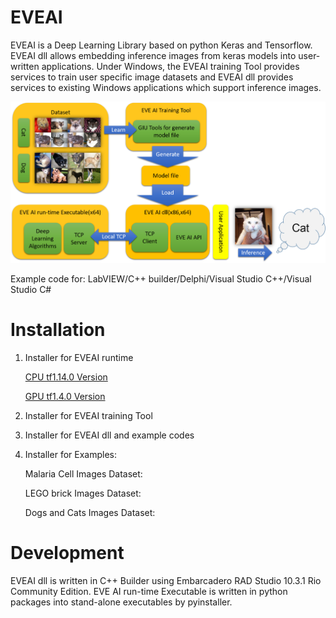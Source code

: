 # EVEAI
EVEAI is a Deep Learning Library based on python Keras and Tensorflow.
EVEAI dll allows embedding inference images from keras models into user-written applications. Under Windows, the EVEAI training Tool provides services to train user specific image datasets and EVEAI dll provides services to existing Windows applications which support inference images.

![Settings Window](https://github.com/Hommoner/EVEAI/blob/master/images/EVEAI%20flow.png)

Example code for:
LabVIEW/C++ builder/Delphi/Visual Studio C++/Visual Studio C#

# Installation
1. Installer for EVEAI runtime

    [CPU tf1.14.0 Version](https://sourceforge.net/projects/project-eveai/files/EVE%20Deep%20Learning%20Toolkit%20Installer%20GPU_1.4.0%2020190629.exe/download)

    [GPU tf1.4.0 Version](https://sourceforge.net/projects/project-eveai/files/EVE%20Deep%20Learning%20Toolkit%20Installer%20GPU_1.4.0%2020190629.exe/download)

2. Installer for EVEAI training Tool

3. Installer for EVEAI dll and example codes

4. Installer for Examples:

      Malaria Cell Images Dataset:

      LEGO brick Images Dataset:

      Dogs and Cats Images Dataset:

# Development
EVEAI dll is written in C++ Builder using Embarcadero RAD Studio 10.3.1 Rio Community Edition.
EVE AI run-time Executable is written in python packages into stand-alone executables by pyinstaller.
